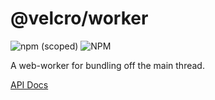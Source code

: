 # @velcro/worker

![npm (scoped)](https://img.shields.io/npm/v/@velcro/worker?style=flat-square)
![NPM](https://img.shields.io/npm/l/@velcro/worker?style=flat-square)

A web-worker for bundling off the main thread.

[API Docs](https://github.com/ggoodman/velcro/tree/v0.46.1/docs/worker.md)
